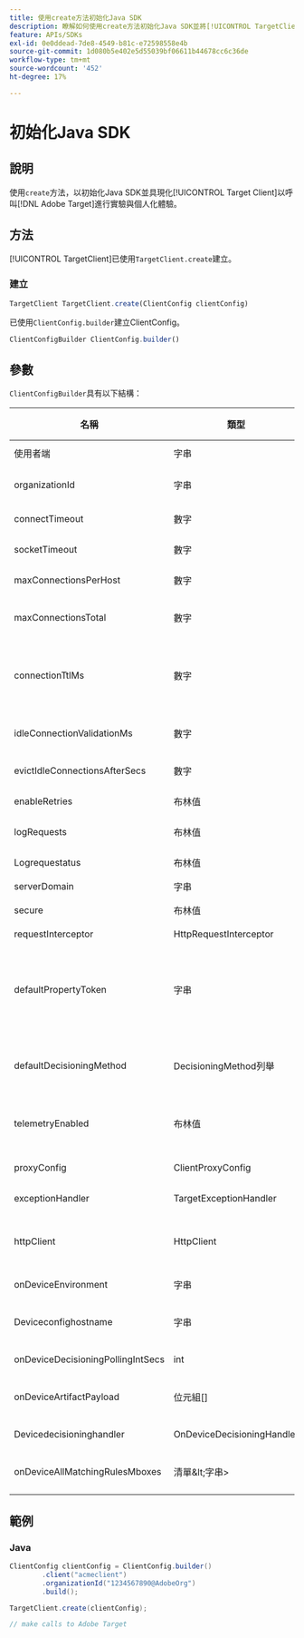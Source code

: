```yaml
---
title: 使用create方法初始化Java SDK
description: 瞭解如何使用create方法初始化Java SDK並將[!UICONTROL TargetClient]例項化，以呼叫 [!DNL Adobe Target] 進行實驗與個人化體驗。
feature: APIs/SDKs
exl-id: 0e0ddead-7de8-4549-b81c-e72598558e4b
source-git-commit: 1d080b5e402e5d55039bf06611b44678cc6c36de
workflow-type: tm+mt
source-wordcount: '452'
ht-degree: 17%

---
```


# 初始化Java SDK

## 說明

使用`create`方法，以初始化Java SDK並具現化[!UICONTROL Target Client]以呼叫[!DNL Adobe Target]進行實驗與個人化體驗。

## 方法

[!UICONTROL TargetClient]已使用`TargetClient.create`建立。

### 建立

```javascript {line-numbers="true"}
TargetClient TargetClient.create(ClientConfig clientConfig)
```

已使用`ClientConfig.builder`建立ClientConfig。

```javascript {line-numbers="true"}
ClientConfigBuilder ClientConfig.builder()
```

## 參數

`ClientConfigBuilder`具有以下結構：

| 名稱 | 類型 | 必要 | 預設值 | 說明 |
| --- | --- | --- | --- | --- |
| 使用者端 | 字串 | 是 | 無 | [!UICONTROL Target Client Id] |
| organizationId | 字串 | 是 | 無 | [!UICONTROL Experience Cloud Organization ID] |
| connectTimeout | 數字 | 無 | 10000 | 所有要求的連線逾時（以毫秒為單位） |
| socketTimeout | 數字 | 無 | 10000 | 所有請求的通訊端逾時（以毫秒為單位） |
| maxConnectionsPerHost | 數字 | 無 | 100 | 每個[!DNL Target]主機的最大連線數 |
| maxConnectionsTotal | 數字 | 無 | 200 | 包含所有[!DNL Target]主機的最大連線數 |
| connectionTtlMs | 數字 | 無 | -1 | 總存留時間(TTL)定義持續連線的最大存留時間（以毫秒為單位）。 依預設，連線將無限期地保持連線 |
| idleConnectionValidationMs | 數字 | 無 | 1000 | 持續連線在重複使用之前重新驗證的非使用時間（毫秒） |
| evictIdleConnectionsAfterSecs | 數字 | 無 | 20 | 從連線集區收回閒置連線的時間（秒） |
| enableRetries | 布林值 | 無 | true | 通訊端逾時的自動重試（最多4次） |
| logRequests | 布林值 | 無 | false | 在偵錯中記錄[!DNL Target]個要求與回應 |
| Logrequestatus | 布林值 | 無 | false | 記錄[!DNL Target]回應時間、狀態和URL |
| serverDomain | 字串 | 無 | `*client*.tt.omtrdc.net` | 覆寫預設主機名稱 |
| secure | 布林值 | 無 | true | 取消設定以強制執行HTTP配置 |
| requestInterceptor | HttpRequestInterceptor | 否 | 空 | 新增自訂請求攔截器 |
| defaultPropertyToken | 字串 | 無 | 無 | 設定每個`getOffers`呼叫的預設屬性權杖。 **針對裝置上決策**，SDK只會下載包含在`defaultPropertyToken`中設定的屬性權杖的合格活動的成品 |
| defaultDecisioningMethod | DecisioningMethod列舉 | 否 | SERVER_SIDE | 必須設定為ON_DEVICE或HYBRID才能啟用裝置上決策 |
| telemetryEnabled | 布林值 | 無 | true | 允許客戶在向[!DNL Target]伺服器提出請求時選擇退出其他資料收集 |
| proxyConfig | ClientProxyConfig | 否 | 無 | 允許使用者端提供自己的Proxy詳細資料 |
| exceptionHandler | TargetExceptionHandler | 否 | 無 | 可用於在規則處理期間實作自訂例外狀況處理 |
| httpClient | HttpClient | 否 | 無 | 允許使用者以自訂HTTP使用者端取代[!DNL Target] HTTP使用者端 |
| onDeviceEnvironment | 字串 | 無 | 生產 | 可用來指定不同的裝置上環境，例如測試 |
| Deviceconfighostname | 字串 | 無 | `assets.adobetarget.com` | 可用來指定其他主機來下載裝置上決策成品檔案 |
| onDeviceDecisioningPollingIntSecs | int | 否 | 300 （5分鐘） | 擷取裝置上決策成品檔案的間隔秒數 |
| onDeviceArtifactPayload | 位元組[] | 否 | 無 | 提供裝置上決策，搭配先前的成品裝載，以便立即執行 |
| Devicedecisioninghandler | OnDeviceDecisioningHandler | 否 | 無 | 註冊裝置上決策事件的回呼 |
| onDeviceAllMatchingRulesMboxes | 清單\&lt;字串\> | 否 | 無 | 允許使用者指定在裝置上決策期間將傳回所有相符規則內容的mbox |

## 範例

### Java

```java {line-numbers="true"}
ClientConfig clientConfig = ClientConfig.builder()
        .client("acmeclient")
        .organizationId("1234567890@AdobeOrg")
        .build();

TargetClient.create(clientConfig);

// make calls to Adobe Target
```
